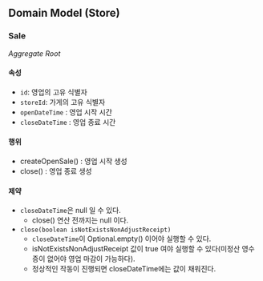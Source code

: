 ## Domain Model (Store)

### Sale

_Aggregate Root_

#### 속성

- `id`: 영업의 고유 식별자
- `storeId`: 가게의 고유 식별자
- `openDateTime` : 영업 시작 시간
- `closeDateTime` : 영업 종료 시간

#### 행위

- createOpenSale() : 영업 시작 생성
- close() : 영업 종료 생성

#### 제약

- `closeDateTime`은 null 일 수 있다.
    - close() 연산 전까지는 null 이다.
- `close(boolean isNotExistsNonAdjustReceipt)`
    - `closeDateTime`이 Optional.empty() 이어야 실행할 수 있다.
    - isNotExistsNonAdjustReceipt 값이 true 여야 실행할 수 있다(미정산 영수증이 없어야 영업 마감이 가능하다).
    - 정상적인 작동이 진행되면 closeDateTime에는 값이 채워진다.
